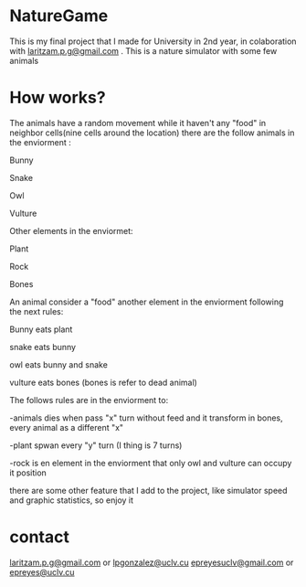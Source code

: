 # NatureGame
 
This is my final project that I made for University in 2nd year, in colaboration with laritzam.p.g@gmail.com . This is 
a nature simulator with some few animals

# How works?

 The animals have a random movement while it  haven't  any "food" in neighbor cells(nine cells around the location)
 there are the follow animals in the enviorment :

 Bunny

 Snake

 Owl
 
 Vulture

 
 Other elements in the enviormet:

 Plant

 Rock 

 Bones
 

 An animal consider a "food" another element in the enviorment following the next rules:

 Bunny eats plant

 snake eats bunny

 owl eats bunny and snake

 vulture eats bones (bones is refer to dead animal)


 The follows rules are in the enviorment to:

-animals dies when pass "x" turn without feed and it transform in bones, every animal as a different "x"

-plant spwan every "y" turn (I thing is 7 turns)

-rock is en element in the enviorment that only owl and vulture can occupy it position


there are some other feature that I add to the project, like simulator speed and 
graphic statistics, so enjoy it

# contact 
laritzam.p.g@gmail.com or lpgonzalez@uclv.cu
epreyesuclv@gmail.com or epreyes@uclv.cu